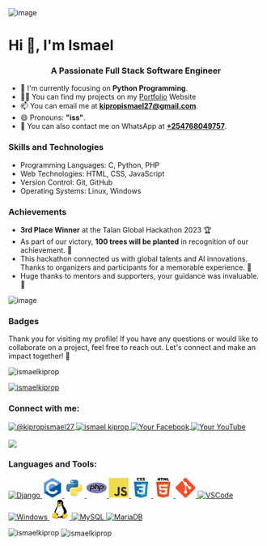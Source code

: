 <!DOCTYPE html>
<html>
<head>
    <link rel="stylesheet" href="https://cdnjs.cloudflare.com/ajax/libs/font-awesome/6.0.0-beta3/css/all.min.css">
</head>
<body>
<img width="699" alt="image" src="https://github.com/IsmaelKiprop/IsmaelKiprop/assets/133222922/384ee16c-c095-42ec-aced-7809ce6118b8" class="center-align">
<h1>Hi 👋, I'm Ismael</h1>
    <h3 align="center">
        <span class="marquee">A Passionate Full Stack Software Engineer</span>
    </h3>
<ul>
    <li>🌱 I'm currently focusing on <strong>Python Programming</strong>.</li>
    <li>👨‍💻 You can find my projects on my <a href="https://ismaelkiprop.github.io/PORTFOLIO/" target="_blank">Portfolio</a> Website</li>
    <li>📫 You can email me at <strong><a href="mailto:kipropismael27@gmail.com">kipropismael27@gmail.com</a></strong>.</li>
    <li>😄 Pronouns: <strong>"iss"</strong>.</li>
    <li>📱 You can also contact me on WhatsApp at <strong><a href="https://wa.me/254768049757">+254768049757</a></strong>.</li>
</ul>

</ul>
    <h3>Skills and Technologies</h3>
    <ul>
        <li>Programming Languages: C, Python, PHP</li>
        <li>Web Technologies: HTML, CSS, JavaScript</li>
        <li>Version Control: Git, GitHub</li>
        <li>Operating Systems: Linux, Windows</li>
    </ul>

<h3>Achievements</h3>
<ul>
    <li><strong>3rd Place Winner</strong> at the Talan Global Hackathon 2023 🏆</li>
    <li>As part of our victory, <strong>100 trees will be planted</strong> in recognition of our achievement. 🌱</li>
    <li>This hackathon connected us with global talents and AI innovations. Thanks to organizers and participants for a memorable experience. 🤖</li>
    <li>Huge thanks to mentors and supporters, your guidance was invaluable. 💪</li>
</ul>

<img width="529" alt="image" src="https://github.com/IsmaelKiprop/IsmaelKiprop/assets/133222922/ee7ceae4-e390-4a6b-88af-fb4afa12fc38">

 
<h3>Badges</h3>
<p>Thank you for visiting my profile! If you have any questions or would like to collaborate on a project, feel free to reach out. Let's connect and make an impact          together! 🚀</p>
    <p align="left">
        <img src="https://komarev.com/ghpvc/?username=ismaelkiprop&label=Profile%20views&color=0e75b6&style=flat" alt="ismaelkiprop">
    </p>
    <p align="left">
        <a href="https://github.com/ryo-ma/github-profile-trophy">
            <img src="https://github-profile-trophy.vercel.app/?username=ismaelkiprop" alt="ismaelkiprop" />
        </a>
    </p>
<h3 align="left">Connect with me:</h3>

<p align="left">
    <a href="https://twitter.com/@kipropismael27" target="_blank">
        <img align="center" src="https://raw.githubusercontent.com/rahuldkjain/github-profile-readme-generator/master/src/images/icons/Social/twitter.svg" alt="@kipropismael27" height="30" width="40" />
    </a>
    <a href="https://linkedin.com/in/ismael kiprop" target="_blank">
        <img align="center" src="https://raw.githubusercontent.com/rahuldkjain/github-profile-readme-generator/master/src/images/icons/Social/linked-in-alt.svg" alt="ismael kiprop" height="30" width="40" />
    </a>
    <a href="https://web.facebook.com/ismael.kiprop.752" target="_blank">
        <!-- Replace the image URL with your Facebook icon -->
        <img align="center" src="https://raw.githubusercontent.com/rahuldkjain/github-profile-readme-generator/master/src/images/icons/Social/facebook.svg" alt="Your Facebook" height="30" width="40" />
    </a>
    <a href="https://www.youtube.com/@ismaeltechie" target="_blank">
        <!-- Replace the image URL with your YouTube icon -->
        <img align="center" src="https://raw.githubusercontent.com/rahuldkjain/github-profile-readme-generator/master/src/images/icons/Social/youtube.svg" alt="Your YouTube" height="30" width="40" />
    </a>
</p>


<img align="center" width="400" src="https://github.com/IsmaelKiprop/IsmaelKiprop/assets/133222922/b43aa1b9-be52-4fa4-a1d1-20e7d64fbb83">

<h3 align="left">Languages and Tools:</h3>
<p align="left">
     <a href="https://www.djangoproject.com/" target="_blank" rel="noreferrer">
        <img src="https://pics.freeicons.io/uploads/icons/png/9686895801536233213-64.png" alt="Django" width="40" height="40"/>
    </a>
    <a href="https://www.cprogramming.com/" target="_blank" rel="noreferrer">
        <img src="https://raw.githubusercontent.com/devicons/devicon/master/icons/c/c-original.svg" alt="C" width="40" height="40" />
    </a>
    <a href="https://www.python.org/" target="_blank" rel="noreferrer">
        <img src="https://raw.githubusercontent.com/devicons/devicon/master/icons/python/python-original.svg" alt="Python" width="40" height="40" />
    </a>
    <a href="https://www.php.net/" target="_blank" rel="noreferrer">
        <img src="https://raw.githubusercontent.com/devicons/devicon/master/icons/php/php-original.svg" alt="PHP" width="40" height="40" />
    </a>
    <a href="https://developer.mozilla.org/en-US/docs/Web/JavaScript" target="_blank" rel="noreferrer">
        <img src="https://raw.githubusercontent.com/devicons/devicon/master/icons/javascript/javascript-original.svg" alt="JavaScript" width="40" height="40" />
    </a>
    <a href="https://www.w3schools.com/css/" target="_blank" rel="noreferrer">
        <img src="https://raw.githubusercontent.com/devicons/devicon/master/icons/css3/css3-original-wordmark.svg" alt="CSS3" width="40" height="40" />
    </a>
    <a href="https://www.w3.org/html/" target="_blank" rel="noreferrer">
        <img src="https://raw.githubusercontent.com/devicons/devicon/master/icons/html5/html5-original-wordmark.svg" alt="HTML5" width="40" height="40" />
    </a>
    <a href="https://git-scm.com/" target="_blank" rel="noreferrer">
        <img src="https://raw.githubusercontent.com/devicons/devicon/master/icons/git/git-original.svg" alt="Git" width="40" height="40" />
    </a>
    <a href="https://code.visualstudio.com/" target="_blank" rel="noreferrer">
        <img src="https://github.com/IsmaelKiprop/IsmaelKiprop/assets/133222922/bf7fff1f-eb70-43e3-afaa-1a42dc77ea84" alt="VSCode" width="40" height="40" />
    </a>
    
<a href="https://www.microsoft.com/en-us/windows" target="_blank" rel="noreferrer">
        <img src="https://pics.freeicons.io/uploads/icons/png/1242615691551942124-64.png" alt="Windows" width="40" height="40" />
</a>
    
<a href="https://www.linux.org/" target="_blank" rel="noreferrer">
        <img src="https://raw.githubusercontent.com/devicons/devicon/master/icons/linux/linux-original.svg" alt="Linux" width="40" height="40" />
</a>
    <a href="https://www.mysql.com/" target="_blank" rel="noreferrer">
        <img src="https://pics.freeicons.io/uploads/icons/png/19218518301553750371-64.png" alt="MySQL" width="40" height="40" />
    </a>
    <a href="https://mariadb.org/" target="_blank" rel="noreferrer">
        <img src="https://pics.freeicons.io/uploads/icons/png/12857605331540553618-64.png" alt="MariaDB" width="40" height="40" />
    </a>
</p>

<p>
        <img align="left" src="https://github-readme-stats.vercel.app/api/top-langs?username=ismaelkiprop&show_icons=true&locale=en&layout=compact" alt="ismaelkiprop">
</p>

<p>&nbsp;<img align="center" src="https://github-readme-stats.vercel.app/api?username=ismaelkiprop&show_icons=true&locale=en" alt="ismaelkiprop"></p>

</body>
</html>